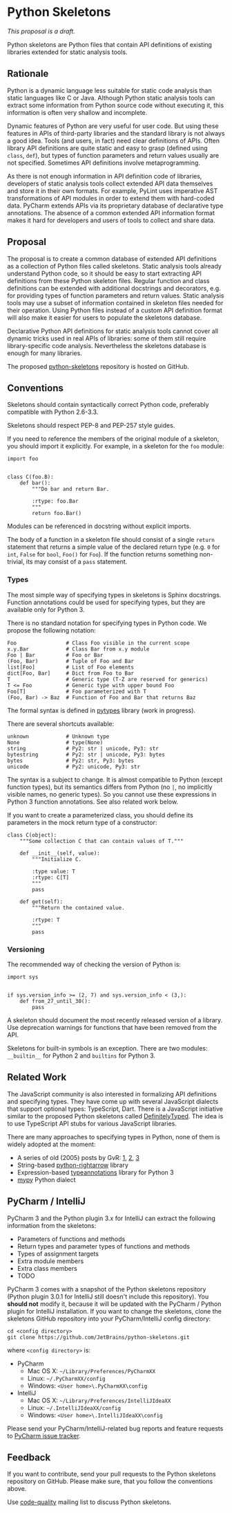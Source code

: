 Python Skeletons
================

_This proposal is a draft._

Python skeletons are Python files that contain API definitions of existing
libraries extended for static analysis tools.

Rationale
---------

Python is a dynamic language less suitable for static code analysis than static
languages like C or Java. Although Python static analysis tools can extract
some information from Python source code without executing it, this information
is often very shallow and incomplete.

Dynamic features of Python are very useful for user code. But using these
features in APIs of third-party libraries and the standard library is not
always a good idea. Tools (and users, in fact) need clear definitions of APIs.
Often library API definitions are quite static and easy to grasp (defined
using `class`, `def`), but types of function parameters and return values
usually are not specified. Sometimes API definitions involve metaprogramming.

As there is not enough information in API definition code of libraries,
developers of static analysis tools collect extended API data themselves and
store it in their own formats. For example, PyLint uses imperative AST
transformations of API modules in order to extend them with hard-coded data.
PyCharm extends APIs via its proprietary database of declarative type
annotations. The absence of a common extended API information format makes it
hard for developers and users of tools to collect and share data.


Proposal
--------

The proposal is to create a common database of extended API definitions as a
collection of Python files called skeletons. Static analysis tools already
understand Python code, so it should be easy to start extracting API
definitions from these Python skeleton files. Regular function and class
definitions can be extended with additional docstrings and decorators, e.g. for
providing types of function parameters and return values. Static analysis tools
may use a subset of information contained in skeleton files needed for their
operation. Using Python files instead of a custom API definition format will
also make it easier for users to populate the skeletons database.

Declarative Python API definitions for static analysis tools cannot cover all
dynamic tricks used in real APIs of libraries: some of them still require
library-specific code analysis. Nevertheless the skeletons database is enough
for many libraries.

The proposed [python-skeletons](https://github.com/JetBrains/python-skeletons)
repository is hosted on GitHub.


Conventions
-----------

Skeletons should contain syntactically correct Python code, preferably compatible
with Python 2.6-3.3.

Skeletons should respect PEP-8 and PEP-257 style guides.

If you need to reference the members of the original module of a skeleton, you
should import it explicitly. For example, in a skeleton for the `foo` module:

    import foo


    class C(foo.B):
        def bar():
            """Do bar and return Bar.

            :rtype: foo.Bar
            """
            return foo.Bar()

Modules can be referenced in docstring without explicit imports.

The body of a function in a skeleton file should consist of a single `return`
statement that returns a simple value of the declared return type (e.g. `0`
for `int`, `False` for `bool`, `Foo()` for `Foo`). If the function returns
something non-trivial, its may consist of a `pass` statement.


### Types

The most simple way of specifying types in skeletons is Sphinx docstrings.
Function annotations could be used for specifying types, but they are
available only for Python 3.

There is no standard notation for specifying types in Python code. We propose
the following notation:

    Foo                # Class Foo visible in the current scope
    x.y.Bar            # Class Bar from x.y module
    Foo | Bar          # Foo or Bar
    (Foo, Bar)         # Tuple of Foo and Bar
    list[Foo]          # List of Foo elements
    dict[Foo, Bar]     # Dict from Foo to Bar
    T                  # Generic type (T-Z are reserved for generics)
    T <= Foo           # Generic type with upper bound Foo
    Foo[T]             # Foo parameterized with T
    (Foo, Bar) -> Baz  # Function of Foo and Bar that returns Baz

The formal syntax is defined in [pytypes](https://github.com/JetBrains/pytypes)
library (work in progress).

There are several shortcuts available:

    unknown            # Unknown type
    None               # type(None)
    string             # Py2: str | unicode, Py3: str
    bytestring         # Py2: str | unicode, Py3: bytes
    bytes              # Py2: str, Py3: bytes
    unicode            # Py2: unicode, Py3: str

The syntax is a subject to change. It is almost compatible to Python (except
function types), but its semantics differs from Python (no `|`, no implicitly
visible names, no generic types). So you cannot use these expressions in
Python 3 function annotations. See also related work below.

If you want to create a parameterized class, you should define its parameters
in the mock return type of a constructor:

    class C(object):
        """Some collection C that can contain values of T."""

        def __init__(self, value):
            """Initialize C.

            :type value: T
            :rtype: C[T]
            """
            pass

        def get(self):
            """Return the contained value.

            :rtype: T
            """
            pass


### Versioning

The recommended way of checking the version of Python is:

    import sys


    if sys.version_info >= (2, 7) and sys.version_info < (3,):
        def from_27_until_30():
            pass

A skeleton should document the most recently released version of a library. Use
deprecation warnings for functions that have been removed from the API.

Skeletons for built-in symbols is an exception. There are two modules:
`__builtin__` for Python 2 and `builtins` for Python 3.


Related Work
------------

The JavaScript community is also interested in formalizing API definitions and
specifying types. They have come up with several JavaScript dialects that
support optional types: TypeScript, Dart. There is a JavaScript initiative
similar to the proposed Python skeletons called
[DefinitelyTyped](https://github.com/borisyankov/DefinitelyTyped). The idea is
to use TypeScript API stubs for various JavaScript libraries.

There are many approaches to specifying types in Python, none of them is widely
adopted at the moment:

* A series of old (2005) posts by GvR:
  [1](http://www.artima.com/weblogs/viewpost.jsp?thread=85551),
  [2](http://www.artima.com/weblogs/viewpost.jsp?thread=86641),
  [3](http://www.artima.com/weblogs/viewpost.jsp?thread=87182)
* String-based [python-rightarrow](https://github.com/kennknowles/python-rightarrow)
  library
* Expression-based [typeannotations](https://github.com/ceronman/typeannotations)
  library for Python 3
* [mypy](http://www.mypy-lang.org/) Python dialect


PyCharm / IntelliJ
------------------

PyCharm 3 and the Python plugin 3.x for IntelliJ can extract the following
information from the skeletons:

* Parameters of functions and methods
* Return types and parameter types of functions and methods
* Types of assignment targets
* Extra module members
* Extra class members
* TODO

PyCharm 3 comes with a snapshot of the Python skeletons repository (Python
plugin 3.0.1 for IntelliJ still doesn't include this repository). You
**should not** modify it, because it will be updated with the PyCharm / Python
plugin for IntelliJ installation. If you want to change the skeletons, clone
the skeletons GitHub repository into your PyCharm/IntelliJ config directory:

    cd <config directory>
    git clone https://github.com/JetBrains/python-skeletons.git

where `<config directory>` is:

* PyCharm
    * Mac OS X: `~/Library/Preferences/PyCharmXX`
    * Linux: `~/.PyCharmXX/config`
    * Windows: `<User home>\.PyCharmXX\config`
* IntelliJ
    * Mac OS X: `~/Library/Preferences/IntelliJIdeaXX`
    * Linux: `~/.IntelliJIdeaXX/config`
    * Windows: `<User home>\.IntelliJIdeaXX\config`

Please send your PyCharm/IntelliJ-related bug reports and feature requests to
[PyCharm issue tracker](http://youtrack.jetbrains.com/issues/PY).


Feedback
--------

If you want to contribute, send your pull requests to the Python skeletons
repository on GitHub. Please make sure, that you follow the conventions above.

Use [code-quality](http://mail.python.org/mailman/listinfo/code-quality)
mailing list to discuss Python skeletons.
